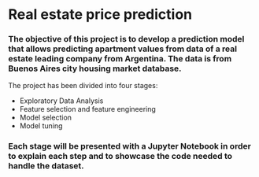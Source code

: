 # Real estate price prediction

### The objective of this project is to develop a prediction model that allows predicting apartment values from data of a real estate leading company from Argentina. The data is from Buenos Aires city housing market database.

The project has been divided into four stages:

- Exploratory Data Analysis
- Feature selection and feature engineering
- Model selection
- Model tuning

### Each stage will be presented with a Jupyter Notebook in order to explain each step and to showcase the code needed to handle the dataset. 




```python

```
